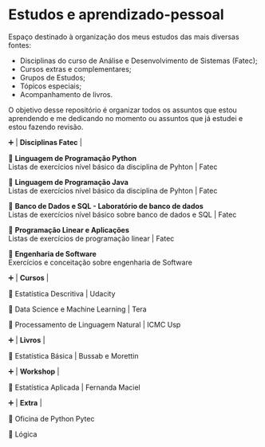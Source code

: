 # Estudos e aprendizado-pessoal

Espaço destinado à organização dos meus estudos das mais diversas fontes: 
* Disciplinas do curso de Análise e Desenvolvimento de Sistemas (Fatec);
* Cursos extras e complementares;
* Grupos de Estudos; 
* Tópicos especiais;
* Acompanhamento de livros.

O objetivo desse repositório é organizar todos os assuntos que estou aprendendo e me dedicando no momento ou assuntos que já estudei e estou fazendo revisão.

:heavy_plus_sign: | **Disciplinas Fatec** |

:file_folder: **Linguagem de Programação Python** <br>
Listas de exercícios nível básico da disciplina de Pyhton | Fatec

:file_folder: **Linguagem de Programação Java** <br>
Listas de exercícios nível básico da disciplina de Pyhton | Fatec

:file_folder: **Banco de Dados e SQL - Laboratório de banco de dados** <br>
Listas de exercícios nível básico sobre banco de dados e SQL | Fatec

:file_folder: **Programação Linear e Aplicações** <br>
Listas de exercícios de programação linear | Fatec

:file_folder: **Engenharia de Software** <br>
Exercícios e conceitação sobre engenharia de Software 

:heavy_plus_sign: | **Cursos** |

:file_folder: Estatística Descritiva | Udacity

:file_folder: Data Science e Machine Learning | Tera

:file_folder: Processamento de Linguagem Natural | ICMC Usp

:heavy_plus_sign: | **Livros** |

:file_folder: Estatística Básica | Bussab e Morettin

:heavy_plus_sign: | **Workshop** |

:file_folder: Estatística Aplicada | Fernanda Maciel

:heavy_plus_sign: | **Extra** |

:file_folder: Oficina de Python Pytec

:file_folder: Lógica
